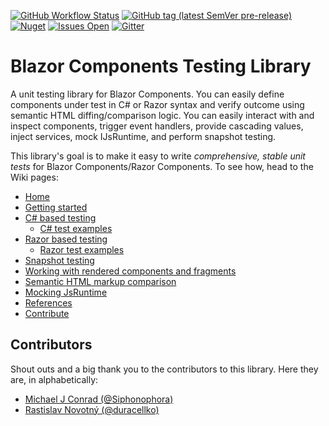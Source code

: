 [![GitHub Workflow Status](https://img.shields.io/github/workflow/status/egil/razor-components-testing-library/CI?logo=github&style=flat-square)](https://github.com/egil/razor-components-testing-library/actions?query=workflow%3ACI)
[![GitHub tag (latest SemVer pre-release)](https://img.shields.io/github/v/tag/egil/razor-components-testing-library?include_prereleases&logo=github&style=flat-square)](https://github.com/egil/razor-components-testing-library/releases)
[![Nuget](https://img.shields.io/nuget/dt/Razor.Components.Testing.Library?logo=nuget&style=flat-square)](https://www.nuget.org/packages/Razor.Components.Testing.Library/)
[![Issues Open](https://img.shields.io/github/issues/egil/razor-components-testing-library.svg?style=flat-square&logo=github&style=flat-square)](https://github.com/egil/razor-components-testing-library/issues)
[![Gitter](https://img.shields.io/gitter/room/razor-components-testing-library/community?logo=gitter&style=flat-square)](https://gitter.im/razor-components-testing-library/community?utm_source=badge&utm_medium=badge&utm_campaign=pr-badge)

# Blazor Components Testing Library

A unit testing library for Blazor Components. You can easily define components under test in C# or Razor syntax and verify outcome using semantic HTML diffing/comparison logic. You can easily interact with and inspect components, trigger event handlers, provide cascading values, inject services, mock IJsRuntime, and perform snapshot testing.

This library's goal is to make it easy to write _comprehensive, stable unit tests_ for Blazor Components/Razor Components. To see how, head to the Wiki pages:

- [Home](https://github.com/egil/razor-components-testing-library/wiki)
- [Getting started](https://github.com/egil/razor-components-testing-library/wiki/Getting-Started)
- [C# based testing](https://github.com/egil/razor-components-testing-library/wiki/C%23-based-testing)
  - [C# test examples](https://github.com/egil/razor-components-testing-library/wiki/C%23-test-examples)
- [Razor based testing](https://github.com/egil/razor-components-testing-library/wiki/Razor-based-testing)
  - [Razor test examples](https://github.com/egil/razor-components-testing-library/wiki/Razor-test-examples)
- [Snapshot testing](https://github.com/egil/razor-components-testing-library/wiki/Snapshot-testing)
- [Working with rendered components and fragments](https://github.com/egil/razor-components-testing-library/wiki/Working-with-rendered-components-and-fragments)
- [Semantic HTML markup comparison](https://github.com/egil/razor-components-testing-library/wiki/Semantic-html-markup-comparison)
- [Mocking JsRuntime](https://github.com/egil/razor-components-testing-library/wiki/Mocking-JsRuntime)
- [References](https://github.com/egil/razor-components-testing-library/wiki/References)
- [Contribute](https://github.com/egil/razor-components-testing-library/wiki/Contribute)

## Contributors

Shout outs and a big thank you to the contributors to this library. Here they are, in alphabetically:

- [Michael J Conrad (@Siphonophora)](https://github.com/Siphonophora)
- [Rastislav Novotný (@duracellko)](https://github.com/duracellko)
